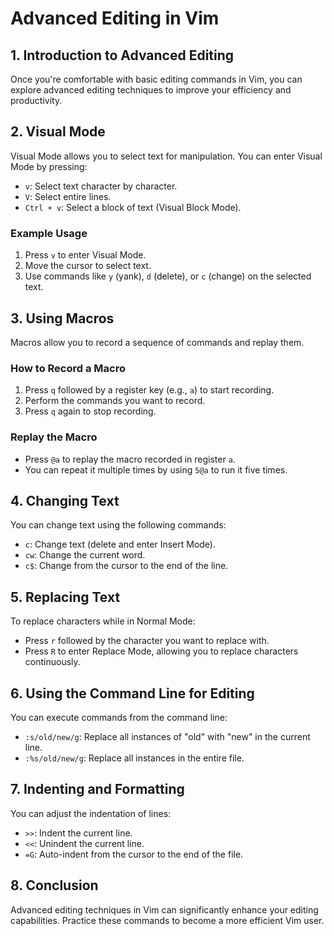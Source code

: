 # Advanced Editing in Vim

## 1. Introduction to Advanced Editing

Once you're comfortable with basic editing commands in Vim, you can explore advanced editing techniques to improve your efficiency and productivity.

## 2. Visual Mode

Visual Mode allows you to select text for manipulation. You can enter Visual Mode by pressing:

- `v`: Select text character by character.
- `V`: Select entire lines.
- `Ctrl + v`: Select a block of text (Visual Block Mode).

### Example Usage

1. Press `v` to enter Visual Mode.
2. Move the cursor to select text.
3. Use commands like `y` (yank), `d` (delete), or `c` (change) on the selected text.

## 3. Using Macros

Macros allow you to record a sequence of commands and replay them.

### How to Record a Macro

1. Press `q` followed by a register key (e.g., `a`) to start recording.
2. Perform the commands you want to record.
3. Press `q` again to stop recording.

### Replay the Macro

- Press `@a` to replay the macro recorded in register `a`.
- You can repeat it multiple times by using `5@a` to run it five times.

## 4. Changing Text

You can change text using the following commands:

- `c`: Change text (delete and enter Insert Mode).
- `cw`: Change the current word.
- `c$`: Change from the cursor to the end of the line.

## 5. Replacing Text

To replace characters while in Normal Mode:

- Press `r` followed by the character you want to replace with.
- Press `R` to enter Replace Mode, allowing you to replace characters continuously.

## 6. Using the Command Line for Editing

You can execute commands from the command line:

- `:s/old/new/g`: Replace all instances of "old" with "new" in the current line.
- `:%s/old/new/g`: Replace all instances in the entire file.

## 7. Indenting and Formatting

You can adjust the indentation of lines:

- `>>`: Indent the current line.
- `<<`: Unindent the current line.
- `=G`: Auto-indent from the cursor to the end of the file.

## 8. Conclusion

Advanced editing techniques in Vim can significantly enhance your editing capabilities. Practice these commands to become a more efficient Vim user.

